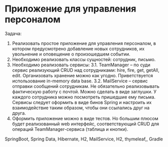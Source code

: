 Приложение для управления персоналом
===============================

Задача:
1.	Реализовать простое приложение для управления персоналом, в котором предусмотрено добавление новых сотрудников, их увольнение и оповещение о произошедшем событии. 
2.	Необходимо реализовать классы сущностей: сотрудник, письмо.
3.	Необходимо реализовать сервисы:
3.1.	TeamManager – по суди сервис реализующий CRUD над сотрудниками: hire, fire, get, getAll, edit. Организовать хранение можно как угодно. Приветствуется использование in-memory data base. 
3.2.	 MailService – сервис отправки сообщений сотрудникам. Не обязательно реализовывать фактическую работу с почтой. Можно сделать в виде заглушки. У каждого сотрудника можно посмотреть пришедшие ему письма.
Сервисы следует оформить в виде бинов Spring и настроить их взаимодействие таким образом, чтобы они ссылались друг на друга. 
4.	Оформить приложение можно в виде тестов. Но большим плюсом будет реализованный web интерфейс, соответствующий CRUD для операций TeamManager-сервиса (таблица и кнопки).


SpringBoot, Spring Data, Hibernate, H2, MailService, H2, thymeleaf,, Gradle